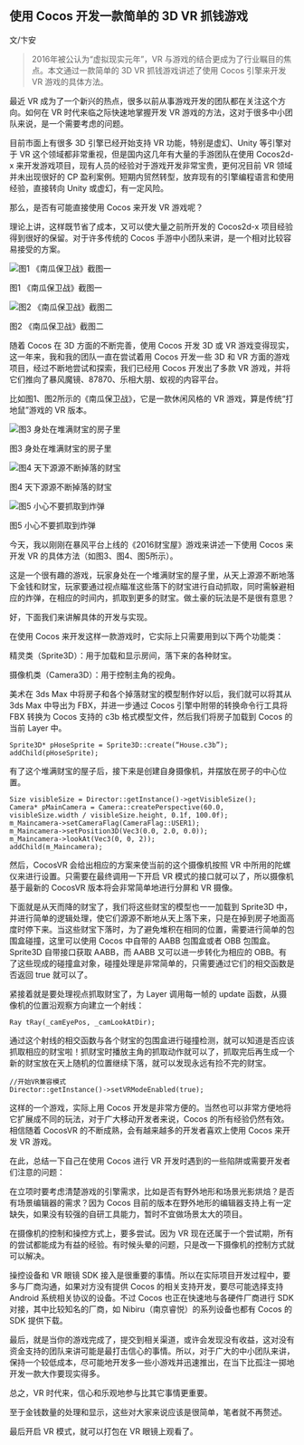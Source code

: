 ## 使用 Cocos 开发一款简单的 3D VR 抓钱游戏

文/卞安

>2016年被公认为“虚拟现实元年”，VR 与游戏的结合更成为了行业瞩目的焦点。本文通过一款简单的 3D VR 抓钱游戏讲述了使用 Cocos 引擎来开发 VR 游戏的具体方法。

最近 VR 成为了一个新兴的热点，很多以前从事游戏开发的团队都在关注这个方向。如何在 VR 时代来临之际快速地掌握开发 VR 游戏的方法，这对于很多中小团队来说，是一个需要考虑的问题。

目前市面上有很多 3D 引擎已经开始支持 VR 功能，特别是虚幻、Unity 等引擎对于 VR 这个领域都非常重视，但是国内这几年有大量的手游团队在使用 Cocos2d-x 来开发游戏项目，现有人员的经验对于游戏开发非常宝贵，更何况目前 VR 领域并未出现很好的 CP 盈利案例。短期内贸然转型，放弃现有的引擎编程语言和使用经验，直接转向 Unity 或虚幻，有一定风险。

那么，是否有可能直接使用 Cocos 来开发 VR 游戏呢？

理论上讲，这样既节省了成本，又可以使大量之前所开发的 Cocos2d-x 项目经验得到很好的保留。对于许多传统的 Cocos 手游中小团队来讲，是一个相对比较容易接受的方案。

<img src="http://ipad-cms.csdn.net/cms/attachment/201604/56fb44497aef1.png" alt="图1 《南瓜保卫战》截图一" title="图1 《南瓜保卫战》截图一" />

图1 《南瓜保卫战》截图一

<img src="http://ipad-cms.csdn.net/cms/attachment/201604/56fb4453080c5.png" alt="图2 《南瓜保卫战》截图二" title="图2 《南瓜保卫战》截图二" />

图2 《南瓜保卫战》截图二

随着 Cocos 在 3D 方面的不断完善，使用 Cocos 开发 3D 或 VR 游戏变得现实，这一年来，我和我的团队一直在尝试着用 Cocos 开发一些 3D 和 VR 方面的游戏项目，经过不断地尝试和探索，我们已经用 Cocos 开发出了多款 VR 游戏，并将它们推向了暴风魔镜、87870、乐相大朋、蚁视的内容平台。

比如图1、图2所示的《南瓜保卫战》，它是一款休闲风格的 VR 游戏，算是传统“打地鼠”游戏的 VR 版本。

<img src="http://ipad-cms.csdn.net/cms/attachment/201604/56fb44652e272.png" alt="图3  身处在堆满财宝的房子里" title="图3  身处在堆满财宝的房子里" />

图3  身处在堆满财宝的房子里

<img src="http://ipad-cms.csdn.net/cms/attachment/201604/56fb446d0df4b.png" alt="图4  天下源源不断掉落的财宝" title="图4  天下源源不断掉落的财宝" />

图4  天下源源不断掉落的财宝

<img src="http://ipad-cms.csdn.net/cms/attachment/201604/56fb447561bdc.png" alt="图5  小心不要抓取到炸弹" title="图5  小心不要抓取到炸弹" />

图5  小心不要抓取到炸弹

今天，我以刚刚在暴风平台上线的《2016财宝屋》游戏来讲述一下使用 Cocos 来开发 VR 的具体方法（如图3、图4、图5所示）。

这是一个很有趣的游戏，玩家身处在一个堆满财宝的屋子里，从天上源源不断地落下金钱和财宝，玩家要通过视点瞄准这些落下的财宝进行自动抓取，同时需躲避相应的炸弹，在相应的时间内，抓取到更多的财宝。做土豪的玩法是不是很有意思？

好，下面我们来讲解具体的开发与实现。

在使用 Cocos 来开发这样一款游戏时，它实际上只需要用到以下两个功能类：

精灵类（Sprite3D）：用于加载和显示房间，落下来的各种财宝。

摄像机类（Camera3D）：用于控制主角的视角。

美术在 3ds Max 中将房子和各个掉落财宝的模型制作好以后，我们就可以将其从 3ds Max 中导出为 FBX，并进一步通过 Cocos 引擎中附带的转换命令行工具将 FBX 转换为 Cocos 支持的 c3b 格式模型文件，然后我们将房子加载到 Cocos 的当前 Layer 中。

```
Sprite3D* pHoseSprite = Sprite3D::create(“House.c3b”);
addChild(pHoseSprite);
```

有了这个堆满财宝的屋子后，接下来是创建自身摄像机，并摆放在房子的中心位置。

```
Size visibleSize = Director::getInstance()->getVisibleSize();
Camera* pMainCamera = Camera::createPerspective(60.0, visibleSize.width / visibleSize.height, 0.1f, 100.0f);
m_Maincamera->setCameraFlag(CameraFlag::USER1);
m_Maincamera->setPosition3D(Vec3(0.0, 2.0, 0.0));
m_Maincamera->lookAt(Vec3(0, 0, 2));
addChild(m_Maincamera);
```

然后，CocosVR 会给出相应的方案来使当前的这个摄像机按照 VR 中所用的陀螺仪来进行设置。只需要在最终调用一下开启 VR 模式的接口就可以了，所以摄像机基于最新的 CocosVR 版本将会非常简单地进行分屏和 VR 摄像。

下面就是从天而降的财宝了，我们将这些财宝的模型也一一加载到 Sprite3D 中，并进行简单的逻辑处理，使它们源源不断地从天上落下来，只是在掉到房子地面高度时停下来。当这些财宝下落时，为了避免堆积在相同的位置，需要进行简单的包围盒碰撞，这里可以使用 Cocos 中自带的 AABB 包围盒或者 OBB 包围盒。Sprite3D 自带接口获取 AABB，而 AABB 又可以进一步转化为相应的 OBB。有了这些现成的碰撞盒对象，碰撞处理是非常简单的，只需要通过它们的相交函数是否返回 true 就可以了。

紧接着就是要处理视点抓取财宝了，为 Layer 调用每一帧的 update 函数，从摄像机的位置沿观察方向建立一个射线：

```
Ray tRay(_camEyePos, _camLookAtDir);
```

通过这个射线的相交函数与各个财宝的包围盒进行碰撞检测，就可以知道是否应该抓取相应的财宝啦！抓财宝时播放主角的抓取动作就可以了，抓取完后再生成一个新的财宝放在天上随机的位置继续下落，就可以发现永远有捡不完的财宝。

```
//开始VR兼容模式
Director::getInstance()->setVRModeEnabled(true);
```

这样的一个游戏，实际上用 Cocos 开发是非常方便的。当然也可以非常方便地将它扩展成不同的玩法，对于广大移动开发者来说，Cocos 的所有经验仍然有效。相信随着 CocosVR 的不断成熟，会有越来越多的开发者喜欢上使用 Cocos 来开发 VR 游戏。

在此，总结一下自己在使用 Cocos 进行 VR 开发时遇到的一些陷阱或需要开发者们注意的问题：

在立项时要考虑清楚游戏的引擎需求，比如是否有野外地形和场景光影烘焙？是否有场景编辑器的需求？因为 Cocos 目前的版本在野外地形的编辑器支持上有一定缺失，如果没有较强的自研工具能力，暂时不宜做场景太大的项目。

在摄像机的控制和操控方式上，要多尝试。因为 VR 现在还属于一个尝试期，所有的尝试都能成为有益的经验。有时候头晕的问题，只是改一下摄像机的控制方式就可以解决。

操控设备和 VR 眼镜 SDK 接入是很重要的事情。所以在实际项目开发过程中，要多与厂商沟通，如果对方没有提供 Cocos 的相关支持开发，要尽可能选择支持 Android 系统相关协议的设备。不过 Cocos 也正在快速地与各硬件厂商进行 SDK 对接，其中比较知名的厂商，如 Nibiru（南京睿悦）的系列设备也都有 Cocos 的 SDK 提供下载。

最后，就是当你的游戏完成了，提交到相关渠道，或许会发现没有收益，这对没有资金支持的团队来讲可能是最打击信心的事情。所以，对于广大的中小团队来讲，保持一个较低成本，尽可能地开发多一些小游戏并迅速推出，在当下比孤注一掷地开发一款大作要现实得多。

总之，VR 时代来，信心和乐观地参与比其它事情更重要。

至于金钱数量的处理和显示，这些对大家来说应该是很简单，笔者就不再赘述。

最后开启 VR 模式，就可以打包在 VR 眼镜上观看了。